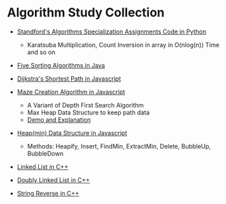 # Algorithm Study Collection  
  
- [Standford's Algorithms Specialization Assignments Code in Python](https://github.com/sijoonlee/algorithm_study/tree/master/Algorithm_Coursera)  
    - Karatsuba Multiplication, Count Inversion in array in O(nlog(n)) Time and so on  
  
- [Five Sorting Algorithms in Java](https://github.com/sijoonlee/algorithm_study/tree/master/sort)  
  
- [Dijkstra's Shortest Path in Javascript](https://github.com/sijoonlee/algorithm_study/tree/master/Dijkstra-Shortest-Path)  
   
- [Maze Creation Algorithm in Javascript](https://github.com/sijoonlee/algorithm_study/tree/master/Create-Maze)  
    - A Variant of Depth First Search Algorithm  
    - Max Heap Data Structure to keep path data  
    - [Demo and Explanation](https://sijoonlee.github.io/algorithm-study/Create-Maze)  
  
- [Heap(min) Data Structure in Javascript](https://github.com/sijoonlee/algorithm_study/blob/master/Heap/Heap.js)  
    - Methods: Heapify, Insert, FindMin, ExtractMin, Delete, BubbleUp, BubbleDown  
  
- [Linked List in C++](https://github.com/sijoonlee/algorithm_study/tree/master/linked-list)  
  
- [Doubly Linked List in C++](https://github.com/sijoonlee/algorithm_study/tree/master/doubly-linked-list)    
  
- [String Reverse in C++](https://github.com/sijoonlee/algorithm_study/blob/master/reverseString/main.cpp)  
